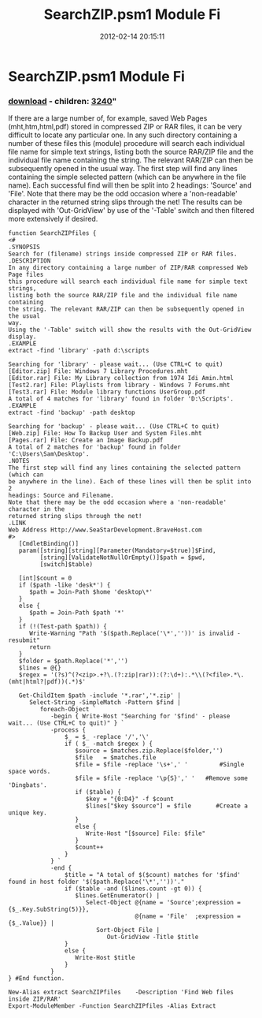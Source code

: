 ﻿---
pid:            3236
parent:         0
children:       3240
poster:         Archdeacon
title:          SearchZIP.psm1 Module Fi
date:           2012-02-14 20:15:11
format:         posh
---

# SearchZIP.psm1 Module Fi

### [download](3236.ps1) - children: [3240](3240.md)"

If there are a large number of, for example, saved Web Pages (mht,htm,html,pdf)
stored in compressed ZIP or RAR files, it can be very difficult to locate any 
particular one.
In any such directory containing a number of these files this (module) procedure
will search each individual file name for simple text strings, listing both the
source RAR/ZIP file and the individual file name containing the string. The 
relevant RAR/ZIP can then be subsequently opened in the usual way.
The first step will find any lines containing the simple selected pattern 
(which can be anywhere in the file name). Each successful find will then be 
split into 2 headings: 'Source' and 'File'.
Note that there may be the odd occasion where a 'non-readable' character in the
returned string slips through the net!
The results can be displayed with 'Out-GridView' by use of the '-Table' switch and
then filtered more extensively if desired. 

```posh
function SearchZIPfiles {
<#
.SYNOPSIS 
Search for (filename) strings inside compressed ZIP or RAR files.
.DESCRIPTION
In any directory containing a large number of ZIP/RAR compressed Web Page files 
this procedure will search each individual file name for simple text strings, 
listing both the source RAR/ZIP file and the individual file name containing
the string. The relevant RAR/ZIP can then be subsequently opened in the usual
way.
Using the '-Table' switch will show the results with the Out-GridView display.
.EXAMPLE
extract -find 'library' -path d:\scripts

Searching for 'library' - please wait... (Use CTRL+C to quit)
[Editor.zip] File: Windows 7 Library Procedures.mht
[Editor.rar] File: My Library collection from 1974 Idi Amin.html
[Test2.rar] File: Playlists from library - Windows 7 Forums.mht
[Test3.rar] File: Module library functions UserGroup.pdf
A total of 4 matches for 'library' found in folder 'D:\Scripts'.
.EXAMPLE
extract -find 'backup' -path desktop

Searching for 'backup' - please wait... (Use CTRL+C to quit)
[Web.zip] File: How To Backup User and System Files.mht
[Pages.rar] File: Create an Image Backup.pdf
A total of 2 matches for 'backup' found in folder 'C:\Users\Sam\Desktop'.
.NOTES
The first step will find any lines containing the selected pattern (which can
be anywhere in the line). Each of these lines will then be split into 2 
headings: Source and Filename.
Note that there may be the odd occasion where a 'non-readable' character in the
returned string slips through the net! 
.LINK
Web Address Http://www.SeaStarDevelopment.BraveHost.com
#>
   [CmdletBinding()]
   param([string][string][Parameter(Mandatory=$true)]$Find,
         [string][ValidateNotNullOrEmpty()]$path = $pwd,
         [switch]$table)

   [int]$count = 0
   if ($path -like 'desk*') {
      $path = Join-Path $home 'desktop\*'
   }
   else {
      $path = Join-Path $path '*'
   }
   if (!(Test-path $path)) {
      Write-Warning "Path '$($path.Replace('\*',''))' is invalid - resubmit"
      return
   }
   $folder = $path.Replace('*','')
   $lines = @{}
   $regex = '(?s)^(?<zip>.+?\.(?:zip|rar)):(?:\d+):.*\\(?<file>.*\.(mht|html?|pdf))(.*)$'

   Get-ChildItem $path -include '*.rar','*.zip' |
      Select-String -SimpleMatch -Pattern $find |
         foreach-Object `
            -begin { Write-Host "Searching for '$find' - please wait... (Use CTRL+C to quit)" } `
            -process {
                $_ = $_ -replace '/','\'
                if ( $_ -match $regex ) {
                   $source = $matches.zip.Replace($folder,'')
                   $file   = $matches.file
                   $file = $file -replace '\s+',' '         #Single space words.
                   $file = $file -replace '\p{S}',' '   #Remove some 'Dingbats'.
                   if ($table) {
                      $key = "{0:D4}" -f $count
                      $lines["$key $source"] = $file       #Create a unique key.
                   }
                   else {
                      Write-Host "[$source] File: $file"
                   }
                   $count++ 
                }
            } `
            -end { 
                $title = "A total of $($count) matches for '$find' found in host folder '$($path.Replace('\*',''))'."
                if ($table -and ($lines.count -gt 0)) {        
                   $lines.GetEnumerator() | 
                      Select-Object @{name = 'Source';expression = {$_.Key.SubString(5)}},
                                    @{name = 'File'  ;expression = {$_.Value}} |
                         Sort-Object File |
                            Out-GridView -Title $title
                }
                else {
                   Write-Host $title
                } 
            }
} #End function.

New-Alias extract SearchZIPfiles    -Description 'Find Web files inside ZIP/RAR'
Export-ModuleMember -Function SearchZIPfiles -Alias Extract
```
